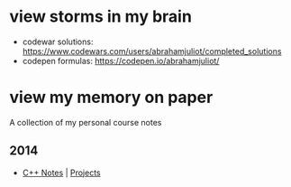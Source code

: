 # view storms in my brain
- codewar solutions: https://www.codewars.com/users/abrahamjuliot/completed_solutions
- codepen formulas: https://codepen.io/abrahamjuliot/

# view my memory on paper
A collection of my personal course notes

## 2014
- [C++ Notes](https://github.com/abrahamjuliot/course-notes/blob/master/cpp_notes) | [Projects](https://github.com/abrahamjuliot/course-notes/blob/master/projects.cpp)

